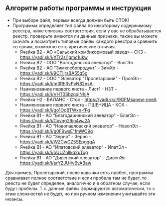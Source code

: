 ##  Алгоритм работы программы и инструкция

* При выборе файл, первым всегда должен быть СТОК!
* Программа определяет тип файла по некоторому содержимому реестра, ниже описаны соответствия, если у вас не обрабатывается реестр, проверьте имеются ли данные признаки, также вы можете скачать и посмотреть типовые файлы каждого реестра и сравнить со своим, возможно есть критические отличия.
  * Ячейка B2 - АО «Сальский комбикормовый завод» - СКЗ - https://yadi.sk/i/XTr2sI1gmc1ukw
  * Ячейка B2 - ООО "Волгодонской элеватор" - ВолгЭл
  * Ячейка B2 - АО "Зимхлебопродукт" - ЗимХп - https://yadi.sk/i/9CTIjrsBA55q5g
  * Ячейка B2 - ООО " Элеватор "Пролетарский" - ПролЭл - https://yadi.sk/i/m3RhRvPvN82nsA
  * Наименование первого листа - Лист1 - НЗТ - https://yadi.sk/i/VHT0SbzqqlNhjA
  * Ячейка H2 - БАЛАНС - Сток - https://yadi.sk/i/9GFMsapew-nneA
  * Наименование первого листа - ПШЕНИЦА - КСК - https://yadi.sk/i/go1OqBTWxn-fFg
  * Ячейка B1 - АО "Благодарненский элеватор" - БлагЭл - https://yadi.sk/i/Cxvng29jn4wJ2A
  * Ячейка B1 - АО "Новопавловский элеватор" - НовопЭл - https://yadi.sk/i/g0F9wsE1fmWO9g
  * Ячейка B1 - АО "Зерно" - Зерно - https://yadi.sk/i/WZCwGZ5SEpggqA
  * Ячейка B1 - АО "Ипатовский элеватор" - ИпатЭл - https://yadi.sk/i/oUUZhllkq2uTog
  * Ячейка B1 - АО "Дивенский элеватор" - ДивенЭл - https://yadi.sk/i/erYZJU4v6vABaw
  
Для пример, Пролетарский, после кавычки есть пробел, программа сравнивает полное соответствие и если пробела там не будет, то реестр не будет определен, аналогично и в обратном случае, если будут пробелы. Т.к. данные файлы формируются автоматически, то с этим сложностей не будет, но при ручном изменении учитывайте эти нюансы.
